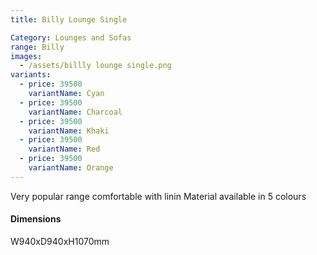 ```yaml
---
title: Billy Lounge Single

Category: Lounges and Sofas
range: Billy
images:
  - /assets/billly lounge single.png
variants:
  - price: 39500
    variantName: Cyan
  - price: 39500
    variantName: Charcoal
  - price: 39500
    variantName: Khaki
  - price: 39500
    variantName: Red
  - price: 39500
    variantName: Orange
---
```


Very popular range comfortable with linin Material available in 5 colours

#### Dimensions

W940xD940xH1070mm
